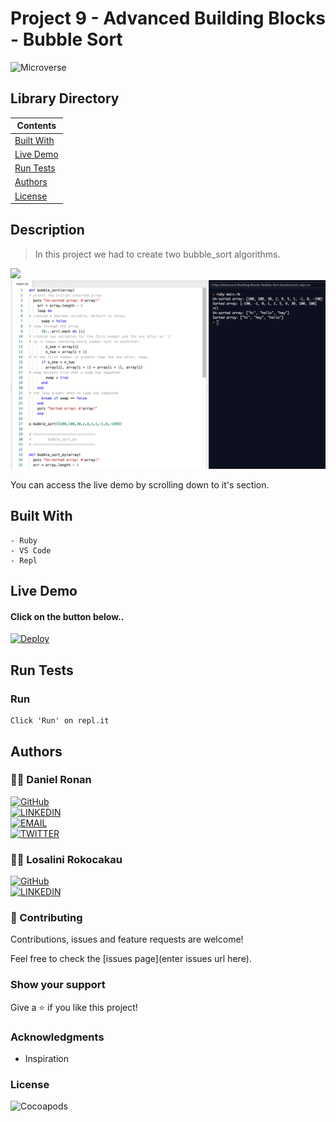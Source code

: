 # Project 9 - Advanced Building Blocks - Bubble Sort
![Microverse](https://img.shields.io/badge/-Microverse-6F23FF?style=for-the-badge)
## Library Directory
 
| Contents        |
| ------------- |
| [Built With](#built-with) |
| [Live Demo](#live-demo) |
| [Run Tests](#run-tests) |
| [Authors](#authors) | 
| [License](#license) | 

## Description
> In this project we had to create two bubble_sort algorithms.

<img src="http://upload.wikimedia.org/wikipedia/commons/c/c8/Bubble-sort-example-300px.gif" markdown="1">
<img src="./assets/main-sc.png" alt="main screenshot of code">

You can access the live demo by scrolling down to it's section.

## Built With
```
- Ruby
- VS Code
- Repl
```

## Live Demo

#### Click on the button below..

[![Deploy](https://vercel.com/button)](https://repl.it/@DanielRonan1/Advanced-Building-Blocks-Bubble-Sort)

## Run Tests

### Run
```
Click 'Run' on repl.it
```

## Authors

### 👩‍💻 Daniel Ronan
[![GitHub](https://img.shields.io/badge/-GitHub-000?style=for-the-badge&logo=GitHub&logoColor=white)](https://github.com/DcRonan) <br>
[![LINKEDIN](https://img.shields.io/badge/-LINKEDIN-0077B5?style=for-the-badge&logo=Linkedin&logoColor=white)](https://www.linkedin.com/in/danronan10/) <br>
[![EMAIL](https://img.shields.io/badge/-EMAIL-D14836?style=for-the-badge&logo=Mail.Ru&logoColor=white)](mailto:danielconnorronan@gmail.com) <br>
[![TWITTER](https://img.shields.io/badge/-TWITTER-1DA1F2?style=for-the-badge&logo=Twitter&logoColor=white)](https://twitter.com/dc_ronan)

### 👨‍💻 Losalini Rokocakau

[![GitHub](https://img.shields.io/badge/-GitHub-000?style=for-the-badge&logo=GitHub&logoColor=white)](https://github.com/chelmerrox) <br>
[![LINKEDIN](https://img.shields.io/badge/-LINKEDIN-0077B5?style=for-the-badge&logo=Linkedin&logoColor=white)](https://www.linkedin.com/in/losalini-rokocakau)

### 🤝 Contributing

Contributions, issues and feature requests are welcome!

Feel free to check the [issues page](enter issues url here).

### Show your support

Give a ⭐️ if you like this project!

### Acknowledgments

- Inspiration

### License

![Cocoapods](https://img.shields.io/cocoapods/l/AFNetworking?color=red&style=for-the-badge)

